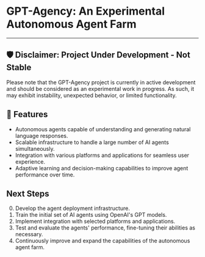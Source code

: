 # GPT-Agency: An Experimental Autonomous Agent Farm

<hr/>

## 🛡 Disclaimer: Project Under Development - Not Stable

Please note that the GPT-Agency project is currently in active development and should be considered as an experimental work in progress. As such, it may exhibit instability, unexpected behavior, or limited functionality.

## 🚀 Features

- Autonomous agents capable of understanding and generating natural language responses.
- Scalable infrastructure to handle a large number of AI agents simultaneously.
- Integration with various platforms and applications for seamless user experience.
- Adaptive learning and decision-making capabilities to improve agent performance over time.

## Next Steps

0. Develop the agent deployment infrastructure.
1. Train the initial set of AI agents using OpenAI's GPT models.
2. Implement integration with selected platforms and applications.
3. Test and evaluate the agents' performance, fine-tuning their abilities as necessary.
4. Continuously improve and expand the capabilities of the autonomous agent farm.
